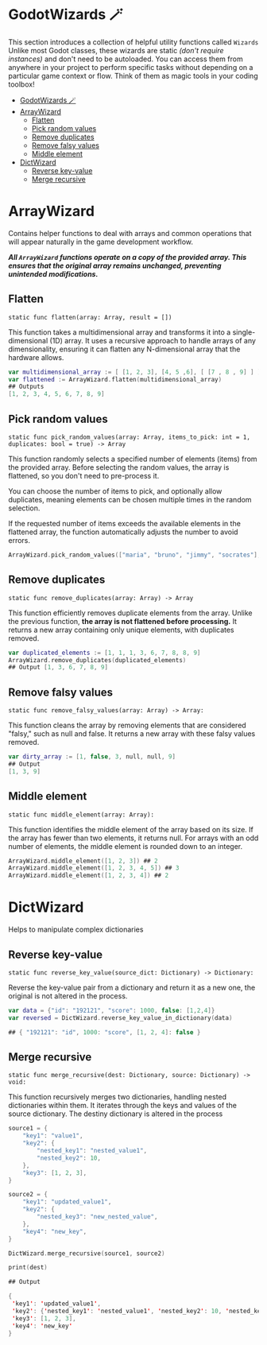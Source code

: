# GodotWizards 🪄

This section introduces a collection of helpful utility functions called `Wizards` Unlike most Godot classes, these wizards are static _(don't require instances)_ and don't need to be autoloaded. You can access them from anywhere in your project to perform specific tasks without depending on a particular game context or flow.
Think of them as magic tools in your coding toolbox!

- [GodotWizards 🪄](#godotwizards-)
- [ArrayWizard](#arraywizard)
  - [Flatten](#flatten)
  - [Pick random values](#pick-random-values)
  - [Remove duplicates](#remove-duplicates)
  - [Remove falsy values](#remove-falsy-values)
  - [Middle element](#middle-element)
- [DictWizard](#dictwizard)
  - [Reverse key-value](#reverse-key-value)
  - [Merge recursive](#merge-recursive)

# ArrayWizard

Contains helper functions to deal with arrays and common operations that will appear naturally in the game development workflow.

**_All `ArrayWizard` functions operate on a copy of the provided array. This ensures that the original array remains unchanged, preventing unintended modifications._**

## Flatten

`static func flatten(array: Array, result = [])`

This function takes a multidimensional array and transforms it into a single-dimensional (1D) array. It uses a recursive approach to handle arrays of any dimensionality, ensuring it can flatten any N-dimensional array that the hardware allows.

```swift
var multidimensional_array := [ [1, 2, 3], [4, 5 ,6], [ [7 , 8 , 9] ] ]
var flattened := ArrayWizard.flatten(multidimensional_array)
## Outputs
[1, 2, 3, 4, 5, 6, 7, 8, 9]
```

## Pick random values

`static func pick_random_values(array: Array, items_to_pick: int = 1, duplicates: bool = true) -> Array`

This function randomly selects a specified number of elements (items) from the provided array. Before selecting the random values, the array is flattened, so you don't need to pre-process it.

You can choose the number of items to pick, and optionally allow duplicates, meaning elements can be chosen multiple times in the random selection.

If the requested number of items exceeds the available elements in the flattened array, the function automatically adjusts the number to avoid errors.

```swift
ArrayWizard.pick_random_values(["maria", "bruno", "jimmy", "socrates"], 2) ## Example output ["socrates", "maria"]
```

## Remove duplicates

`static func remove_duplicates(array: Array) -> Array`

This function efficiently removes duplicate elements from the array. Unlike the previous function, **the array is not flattened before processing.** It returns a new array containing only unique elements, with duplicates removed.

```swift
var duplicated_elements := [1, 1, 1, 3, 6, 7, 8, 8, 9]
ArrayWizard.remove_duplicates(duplicated_elements)
## Output [1, 3, 6, 7, 8, 9]
```

## Remove falsy values

`static func remove_falsy_values(array: Array) -> Array:`

This function cleans the array by removing elements that are considered "falsy," such as null and false. It returns a new array with these falsy values removed.

```swift
var dirty_array := [1, false, 3, null, null, 9]
## Output
[1, 3, 9]
```

## Middle element

`static func middle_element(array: Array):`

This function identifies the middle element of the array based on its size. If the array has fewer than two elements, it returns null. For arrays with an odd number of elements, the middle element is rounded down to an integer.

```swift
ArrayWizard.middle_element([1, 2, 3]) ## 2
ArrayWizard.middle_element([1, 2, 3, 4, 5]) ## 3
ArrayWizard.middle_element([1, 2, 3, 4]) ## 2
```

# DictWizard

Helps to manipulate complex dictionaries

## Reverse key-value

`static func reverse_key_value(source_dict: Dictionary) -> Dictionary:`

Reverse the key-value pair from a dictionary and return it as a new one, the original is not altered in the process.

```swift
var data = {"id": "192121", "score": 1000, false: [1,2,4]}
var reversed = DictWizard.reverse_key_value_in_dictionary(data)

## { "192121": "id", 1000: "score", [1, 2, 4]: false }

```

## Merge recursive

`static func merge_recursive(dest: Dictionary, source: Dictionary) -> void:`

This function recursively merges two dictionaries, handling nested dictionaries within them. It iterates through the keys and values of the source dictionary. The destiny dictionary is altered in the process

```swift
source1 = {
    "key1": "value1",
    "key2": {
        "nested_key1": "nested_value1",
        "nested_key2": 10,
    },
    "key3": [1, 2, 3],
}

source2 = {
    "key1": "updated_value1",
    "key2": {
        "nested_key3": "new_nested_value",
    },
    "key4": "new_key",
}

DictWizard.merge_recursive(source1, source2)

print(dest)

## Output

{
 'key1': 'updated_value1',
 'key2': {'nested_key1': 'nested_value1', 'nested_key2': 10, 'nested_key3': 'new_nested_value'},
 'key3': [1, 2, 3],
 'key4': 'new_key'
}
```
